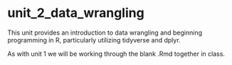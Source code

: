 # unit_2_data_wrangling
This unit provides an introduction to data wrangling and beginning programming in R, particularly utilizing tidyverse and dplyr.

As with unit 1 we will be working through the blank .Rmd together in class. 
